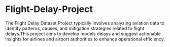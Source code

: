 # Flight-Delay-Project
The Flight Delay Dataset Project typically involves analyzing aviation data to identify patterns, causes, and mitigation strategies related to flight delays.This project aims to develop models delays and suggest actionable insights for airlines and airport authorities to enhance operational efficiency.
